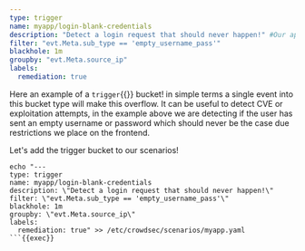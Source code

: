 ```yaml
---
type: trigger
name: myapp/login-blank-credentials
description: "Detect a login request that should never happen!" #Our application does not allow a request to be sent if username OR password is blank so if the backend receives this then the request must of been sent outside the application!
filter: "evt.Meta.sub_type == 'empty_username_pass'"
blackhole: 1m
groupby: "evt.Meta.source_ip"
labels:
  remediation: true
```

Here an example of a `trigger`{{}} bucket! in simple terms a single event into this bucket type  will make this overflow. It can be useful to detect CVE or exploitation attempts, in the example above we are detecting if the user has sent an empty username or password which should never be the case due restrictions we place on the frontend.

Let's add the trigger bucket to our scenarios!
```
echo "---
type: trigger
name: myapp/login-blank-credentials
description: \"Detect a login request that should never happen!\"
filter: \"evt.Meta.sub_type == 'empty_username_pass'\"
blackhole: 1m
groupby: \"evt.Meta.source_ip\"
labels:
  remediation: true" >> /etc/crowdsec/scenarios/myapp.yaml
```{{exec}}